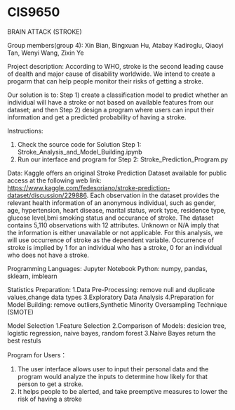# CIS9650
BRAIN ATTACK (STROKE)

Group members(group 4): Xin Bian, Bingxuan Hu, Atabay Kadiroglu, Qiaoyi Tan, Wenyi Wang, Zixin Ye

Project description: 
According to WHO, stroke is the second leading cause of dealth and major cause of disability worldwide. We intend to create a progarm that can help people monitor their risks of getting a stroke.

Our solution is to:
Step 1) create a classification model to predict whether an individual will have a stroke or not based on available features from our dataset; and then 
Step 2) design a program where users can input their information and get a predicted probability of having a stroke.

Instructions:
1. Check the source code for Solution Step 1: Stroke_Analysis_and_Model_Building.ipynb
2. Run our interface and program for Step 2: Stroke_Prediction_Program.py 

Data: 
Kaggle offers an original Stroke Prediction Dataset available for public access at the following web link:
https://www.kaggle.com/fedesoriano/stroke-prediction-dataset/discussion/229886. 
Each observation in the dataset provides the relevant health information of an anonymous individual,
such as gender, age, hypertension, heart disease, marital status, work type, residence type, glucose level,bmi smoking status and occurance of stroke. 
The dataset contains 5,110 observations with 12 attributes. Unknown or N/A imply that the information is either unavailable or not applicable. 
For this analysis, we will use occurrence of stroke as the dependent variable. Occurrence of stroke is implied by 1 for an individual who has a stroke, 0 for an individual who does not have a stroke.

Programming Languages: 
Jupyter Notebook
Python: numpy, pandas, sklearn, imblearn

Statistics Preparation: 
1.Data Pre-Processing: remove null and duplicate values,change data types
3.Exploratory Data Analysis
4.Preparation for Model Building: remove outliers,Synthetic Minority Oversampling Technique (SMOTE)

Model Selection
1.Feature Selection
2.Comparison of Models: desicion tree, logistic regression, naive bayes, random forest
3.Naive Bayes return the best restuls

Program for Users：
1. The user interface allows user to input their personal data and the program would analyze the inputs to determine how likely for that person to get a stroke. 
2. It helps people to be alerted, and take preemptive measures to lower the risk of having a stroke

